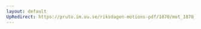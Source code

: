 ```yaml
---
layout: default
UpRedirect: https://pruto.im.uu.se/riksdagen-motions-pdf/1870/mot_1870__ak__233.pdf
---
```


